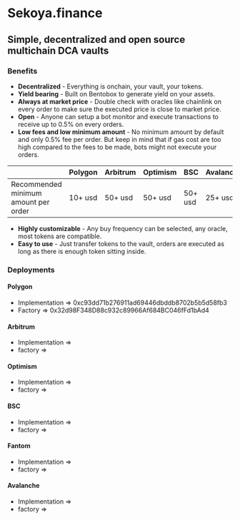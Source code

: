 # Sekoya.finance

## Simple, decentralized and open source multichain DCA vaults

### Benefits

- **Decentralized** - Everything is onchain, your vault, your tokens.
- **Yield bearing** - Built on Bentobox to generate yield on your assets.
- **Always at market price** - Double check with oracles like chainlink on every order to make sure the executed price is close to market price.
- **Open** - Anyone can setup a bot monitor and execute transactions to receive up to 0.5% on every orders.
- **Low fees and low minimum amount** - No minimum amount by default and only 0.5% fee per order. But keep in mind that if gas cost are too high compared to the fees to be made, bots might not execute your orders.

|                                      | Polygon | Arbitrum | Optimism | BSC    | Avalanche | Fantom |
|--------------------------------------|---------|----------|----------|--------|-----------|--------|
| Recommended minimum amount per order | 10+ usd | 50+ usd  | 50+ usd  | 50+ usd| 25+ usd   | 25+ usd|

- **Highly customizable** - Any buy frequency can be selected, any oracle, most tokens are compatible.
- **Easy to use** - Just transfer tokens to the vault, orders are executed as long as there is enough token sitting inside.

### Deployments

#### Polygon

- Implementation => 0xc93dd71b276911ad69446dbddb8702b5b5d58fb3
- Factory => 0x32d98F348D88c932c89966Af684BC046fFd1bAd4

#### Arbitrum

- Implementation => 
- factory => 

#### Optimism

- Implementation => 
- factory => 

#### BSC

- Implementation => 
- factory => 

#### Fantom

- Implementation => 
- factory => 

#### Avalanche

- Implementation => 
- factory => 
